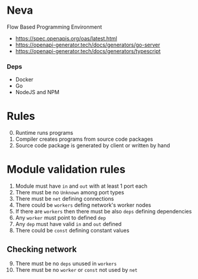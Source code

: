 # Neva

Flow Based Programming Environment

- https://spec.openapis.org/oas/latest.html
- https://openapi-generator.tech/docs/generators/go-server
- https://openapi-generator.tech/docs/generators/typescript

### Deps

- Docker
- Go
- NodeJS and NPM

# Rules

0. Runtime runs programs
1. Compiler creates programs from source code packages
2. Source code package is generated by client or written by hand

# Module validation rules

1. Module must have `in` and `out` with at least 1 port each
2. There must be no `Unknown` among port types
3. There must be `net` defining connections
4. There could be `workers` defing network's worker nodes
5. If there are `workers` then there must be also `deps` defining dependencies
6. Any `worker` must point to defined `dep`
7. Any `dep` must have valid `in` and `out` defined
8. There could be `const` defining constant values

## Checking network

9.  There must be no `deps` unused in `workers`
10. There must be no `worker` or `const` not used by `net`
